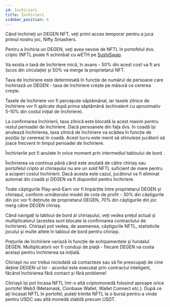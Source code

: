 ```yaml
---
id: închirieri
title: Închirieri
sidebar_position: 4
---
```


Când închirieți un DEGEN NFT, veți primi acces temporar pentru a juca primul nostru joc, Nifty Smashers.

Pentru a închiria un DEGEN, veți avea nevoie de NFTL în portofelul dvs. cripto (NFTL poate fi schimbat cu wETH pe [SushiSwap](https://sushi.com/).

Va exista o taxă de închiriere mică, în avans - 50% din acest cost va fi ars (scos din circulație) și 50% va merge la proprietarul NFT.

Taxa de închiriere este determinată în funcție de numărul de persoane care închiriază un DEGEN - taxa de închiriere crește pe măsură ce cererea crește.

Taxele de închiriere vor fi percepute săptămânal, iar taxele zilnice de închiriere vor fi aplicate după prima săptămână (echivalent cu aproximativ 5-10% din costul inițial de închiriere).

La confirmarea închirierii, taxa zilnică este blocată la acest maxim pentru restul perioadei de închiriere. Dacă persoanele din fața dvs. în coadă își anulează închirierea, taxa zilnică de închiriere va scădea în funcție de poziția (și cererea) în coadă. Acest lucru este menit să stimuleze jucătorii să joace frecvent în timpul perioadei de închiriere.

Închirierile pot fi anulate în orice moment prin intermediul tabloului de bord [](https://niftyleague.com/profile).

Închirierea va continua până când este anulată de către chiriaș sau portofelul cripto al chiriașului nu are un sold NFTL suficient de mare pentru a acoperi costul închirierii. Dacă acesta este cazul, jucătorul va fi eliminat automat din coadă și DEGEN va fi disponibil pentru închiriere.

Toate câștigurile Play-and-Earn vor fi împărțite între proprietarul DEGEN și chiriașul, conform următorului model de cota de profit - 30% din câștigurile din joc vor fi deținute de proprietarul DEGEN, 70% din câștigurile din joc merg către DEGEN chiriaș.

Când navigați la tabloul de bord al chiriașului, veți vedea prețul actual și multiplicatorul (acestea sunt blocate la confirmarea contractului de închiriere). Chiriașii pot vedea, de asemenea, câștigurile NFTL, statisticile jocului și multe altele în tabloul de bord pentru chiriași.

Prețurile de închiriere variază în funcție de echipamentele și fundalul DEGEN. Multiplicatorii vor fi conduși de piață - fiecare DEGEN va costa același pentru închirierea sa inițială.

Chiriașii nu vor trebui niciodată să contacteze sau să fie preocupați de cine deține DEGEN-ul lor - acordul este executat prin contractul inteligent, făcând închirierea fără contact și fără probleme!

Chiriașii își pot încasa NFTL într-o altă criptomonedă folosind aproape orice portofel Web3 (Metamask, Cionbase Wallet, Wallet Connect etc.). După ce ați încasat NFTL în portofel, puteți trimite NFTL la o bursă pentru a vinde pentru USDC sau altă monedă stabilă precum USDT.
